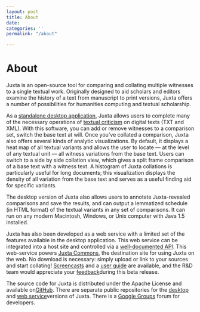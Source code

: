 ```yaml
---
layout: post
title: About
date: 
categories: ''
permalink: "/about"

---
```

# About

Juxta is an open-source tool for comparing and collating multiple witnesses to a single textual work. Originally designed to aid scholars and editors examine the history of a text from manuscript to print versions, Juxta offers a number of possibilities for humanities computing and textual scholarship.

As a [standalone desktop application](http://dev-juxtasoftware.pantheonsite.io/download/), Juxta allows users to complete many of the necessary operations of [textual criticism](http://en.wikipedia.org/wiki/Textual_criticism#Process) on digital texts (TXT and XML). With this software, you can add or remove witnesses to a comparison set, switch the base text at will. Once you’ve collated a comparison, Juxta also offers several kinds of analytic visualizations. By default, it displays a heat map of all textual variants and allows the user to locate — at the level of any textual unit — all witness variations from the base text. Users can switch to a side by side collation view, which gives a split frame comparison of a base text with a witness text. A histogram of Juxta collations is particularly useful for long documents; this visualization displays the density of all variation from the base text and serves as a useful finding aid for specific variants.

The desktop version of Juxta also allows users to annotate Juxta-revealed comparisons and save the results, and can output a lemmatized schedule (in HTML format) of the textual variants in any set of comparisons. It can run on any modern Macintosh, Windows, or Unix computer with Java 1.5 installed.

Juxta has also been developed as a web service with a limited set of the features available in the desktop application. This web service can be integrated into a host site and controlled via a [well-documented API](https://github.com/performant-software/juxta-service/wiki/API-Documentation). This web-service powers [Juxta Commons](http://juxtacommons.org/), the destination site for using Juxta on the web. No download is necessary: simply upload or link to your sources and start collating! [Screencasts](http://vimeo.com/user13781825) and a [user guide](http://www.juxtacommons.org/guide) are available, and the R&D team would appreciate your [feedback](https://groups.google.com/forum/?hl=en&fromgroups#!forum/juxta-dev)during this beta release.

The source code for Juxta is distributed under the Apache License and available on[GitHub](https://github.com/). There are separate public repositories for the [desktop](https://github.com/performant-software/juxta-desktop) and [web service](https://github.com/performant-software/juxta-service)versions of Juxta. There is a [Google Groups](https://groups.google.com/forum/?hl=en&fromgroups#!forum/juxta-dev) forum for developers.
